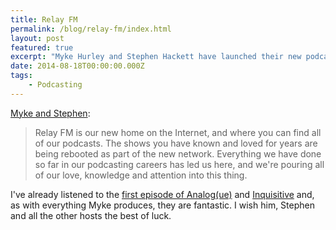 ```yaml
---
title: Relay FM
permalink: /blog/relay-fm/index.html
layout: post
featured: true
excerpt: "Myke Hurley and Stephen Hackett have launched their new podcast network, Relay FM"
date: 2014-08-18T00:00:00.000Z
tags:
    - Podcasting
---
```


[Myke and Stephen](http://relay.fm):

>Relay FM is our new home on the Internet, and where you can find all of our podcasts. The shows you have known and loved for years are being rebooted as part of the new network. Everything we have done so far in our podcasting careers has led us here, and we're pouring all of our love, knowledge and attention into this thing.

I've already listened to the [first episode of Analog(ue)](http://relay.fm/analogue/1) and [Inquisitive](http://relay.fm/inquisitive/1) and, as with everything Myke produces, they are fantastic. I wish him, Stephen and all the other hosts the best of luck.